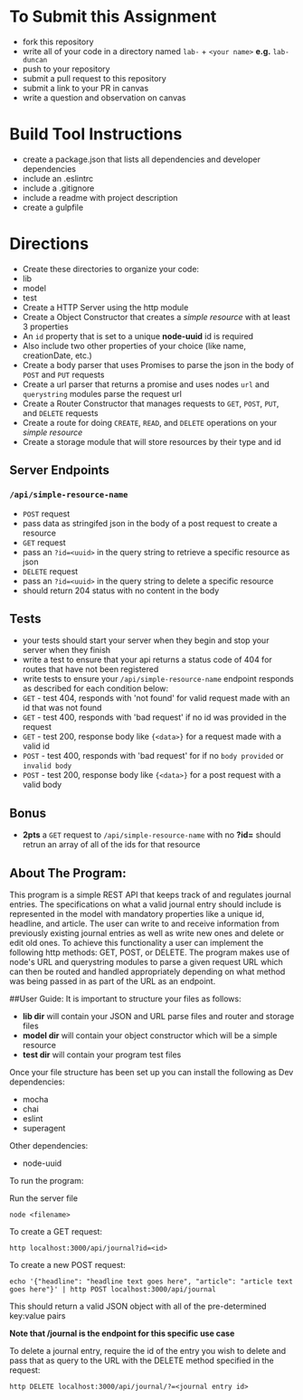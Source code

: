 
# To Submit this Assignment
  * fork this repository
  * write all of your code in a directory named `lab-` + `<your name>` **e.g.** `lab-duncan`
  * push to your repository
  * submit a pull request to this repository
  * submit a link to your PR in canvas
  * write a question and observation on canvas

# Build Tool Instructions
* create a package.json that lists all dependencies and developer dependencies
* include an .eslintrc
* include a .gitignore
* include a readme with project description
* create a gulpfile

# Directions
* Create these directories to organize your code:
 * lib
 * model
 * test
* Create a HTTP Server using the http module
* Create a Object Constructor that creates a _simple resource_ with at least 3 properties
 * An `id` property that is set to a unique **node-uuid** id is required
 * Also include two other properties of your choice (like name, creationDate, etc.)
* Create a body parser that uses Promises to parse the json in the body of `POST` and `PUT` requests
* Create a url parser that returns a promise and uses nodes `url` and `querystring` modules parse the request url
* Create a Router Constructor that manages requests to `GET`, `POST`, `PUT`, and `DELETE` requests
* Create a route for doing `CREATE`, `READ`, and `DELETE` operations on your _simple resource_
* Create a storage module that will store resources by their type and id

## Server Endpoints
### `/api/simple-resource-name`
* `POST` request
 * pass data as stringifed json in the body of a post request to create a resource
* `GET` request
 * pass an `?id=<uuid>` in the query string to retrieve a specific resource as json
* `DELETE` request
 * pass an `?id=<uuid>` in the query string to delete a specific resource
 * should return 204 status with no content in the body

## Tests  
* your tests should start your server when they begin and stop your server when they finish
* write a test to ensure that your api returns a status code of 404 for routes that have not been registered
* write tests to ensure your `/api/simple-resource-name` endpoint responds as described for each condition below:
 * `GET` - test 404, responds with 'not found' for valid request made with an id that was not found
 * `GET` - test 400, responds with 'bad request' if no id was provided in the request
 * `GET` - test 200, response body like `{<data>}` for a request made with a valid id
 * `POST` - test 400, responds with 'bad request' for if no `body provided` or `invalid body`
 * `POST` - test 200, response body like  `{<data>}` for a post request with a valid body

## Bonus
* **2pts** a `GET` request to `/api/simple-resource-name` with no **?id=** should retrun an array of all of the ids for that resource

## About The Program:
This program is a simple REST API that keeps track of and regulates journal entries. The specifications on what a valid journal entry should include is represented in the model with mandatory properties like a unique id, headline, and article. The user can write to and receive information from previously existing journal entries as well as write new ones and delete or edit old ones. To achieve this functionality a user can implement the following http methods: GET, POST, or DELETE. The program makes use of node's URL and querystring modules to parse a given request URL which can then be routed and handled appropriately depending on what method was being passed in as part of the URL as an endpoint.

##User Guide:
It is important to structure your files as follows:
* **lib dir** will contain your JSON and URL parse files and router and storage files
* **model dir** will contain your object constructor which will be a simple resource
* **test dir** will contain your program test files

Once your file structure has been set up you can install the following as Dev dependencies:
* mocha
* chai
* eslint
* superagent

Other dependencies:
* node-uuid

To run the program:

Run the server file
```
node <filename>
```

To create a GET request:
```
http localhost:3000/api/journal?id=<id>
```

To create a new POST request:
```
echo '{"headline": "headline text goes here", "article": "article text goes here"}' | http POST localhost:3000/api/journal
```
This should return a valid JSON object with all of the pre-determined key:value pairs

**Note that /journal is the endpoint for this specific use case**

To delete a journal entry, require the id of the entry you wish to delete and pass that as query to the URL with the DELETE method specified in the request:
```
http DELETE localhost:3000/api/journal/?=<journal entry id>
```
